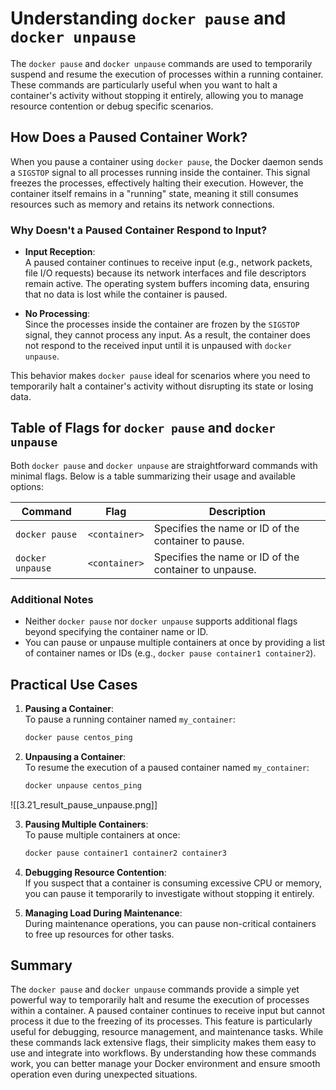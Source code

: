 # Understanding `docker pause` and `docker unpause`

The `docker pause` and `docker unpause` commands are used to temporarily suspend and resume the execution of processes within a running container. These commands are particularly useful when you want to halt a container's activity without stopping it entirely, allowing you to manage resource contention or debug specific scenarios.

## How Does a Paused Container Work?

When you pause a container using `docker pause`, the Docker daemon sends a `SIGSTOP` signal to all processes running inside the container. This signal freezes the processes, effectively halting their execution. However, the container itself remains in a "running" state, meaning it still consumes resources such as memory and retains its network connections. 

### Why Doesn't a Paused Container Respond to Input?

- **Input Reception**:  
  A paused container continues to receive input (e.g., network packets, file I/O requests) because its network interfaces and file descriptors remain active. The operating system buffers incoming data, ensuring that no data is lost while the container is paused.

- **No Processing**:  
  Since the processes inside the container are frozen by the `SIGSTOP` signal, they cannot process any input. As a result, the container does not respond to the received input until it is unpaused with `docker unpause`.

This behavior makes `docker pause` ideal for scenarios where you need to temporarily halt a container's activity without disrupting its state or losing data.

## Table of Flags for `docker pause` and `docker unpause`

Both `docker pause` and `docker unpause` are straightforward commands with minimal flags. Below is a table summarizing their usage and available options:

| Command          | Flag                  | Description                                                                                   |
|------------------|-----------------------|-----------------------------------------------------------------------------------------------|
| `docker pause`   | `<container>`         | Specifies the name or ID of the container to pause.                                           |
| `docker unpause` | `<container>`         | Specifies the name or ID of the container to unpause.                                         |

### Additional Notes
- Neither `docker pause` nor `docker unpause` supports additional flags beyond specifying the container name or ID.
- You can pause or unpause multiple containers at once by providing a list of container names or IDs (e.g., `docker pause container1 container2`).

## Practical Use Cases

1. **Pausing a Container**:  
   To pause a running container named `my_container`:  
   ```bash
   docker pause centos_ping
   ```

2. **Unpausing a Container**:  
   To resume the execution of a paused container named `my_container`:  
   ```bash
   docker unpause centos_ping
   ```

![[3.21_result_pause_unpause.png]]

3. **Pausing Multiple Containers**:  
   To pause multiple containers at once:  
   ```bash
   docker pause container1 container2 container3
   ```

4. **Debugging Resource Contention**:  
   If you suspect that a container is consuming excessive CPU or memory, you can pause it temporarily to investigate without stopping it entirely.

5. **Managing Load During Maintenance**:  
   During maintenance operations, you can pause non-critical containers to free up resources for other tasks.

## Summary

The `docker pause` and `docker unpause` commands provide a simple yet powerful way to temporarily halt and resume the execution of processes within a container. A paused container continues to receive input but cannot process it due to the freezing of its processes. This feature is particularly useful for debugging, resource management, and maintenance tasks. While these commands lack extensive flags, their simplicity makes them easy to use and integrate into workflows. By understanding how these commands work, you can better manage your Docker environment and ensure smooth operation even during unexpected situations.